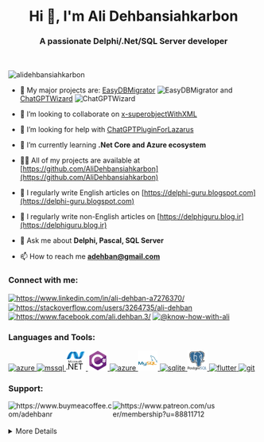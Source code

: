 <h1 align="center">Hi 👋, I'm Ali Dehbansiahkarbon</h1>
<h3 align="center">A passionate Delphi/.Net/SQL Server developer</h3>
<br>

<p><img align="center" src="http://github-profile-summary-cards.vercel.app/api/cards/profile-details?username=AliDehbansiahkarbon&theme=algolia" alt="alidehbansiahkarbon" /></p>

- 🔭 My major projects are: [EasyDBMigrator](https://github.com/AliDehbansiahkarbon/EasyDBMigrator) <img src="https://github-production-user-asset-6210df.s3.amazonaws.com/5601608/257011856-964264bf-ed9e-405f-9047-673ac1428ebc.png" alt="EasyDBMigrator" width="60" height="80"/>
 and    [ChatGPTWizard](https://github.com/AliDehbansiahkarbon/ChatGPTWizard) <img src="https://user-images.githubusercontent.com/5601608/225608017-be60c550-0413-49db-b4b6-3664da20e82f.png" alt="ChatGPTWizard" width="100" height="60"/>

- 👯 I’m looking to collaborate on [x-superobjectWithXML](https://github.com/AliDehbansiahkarbon/x-superobjectWithXML)

- 🤝 I’m looking for help with [ChatGPTPluginForLazarus](https://github.com/AliDehbansiahkarbon/ChatGPTPluginForLazarus)

- 🌱 I’m currently learning **.Net Core and Azure ecosystem**

- 👨‍💻 All of my projects are available at [https://github.com/AliDehbansiahkarbon](https://github.com/AliDehbansiahkarbon)

- 📝 I regularly write English articles on [https://delphi-guru.blogspot.com](https://delphi-guru.blogspot.com)

- 📝 I regularly write non-English articles on [https://delphiguru.blog.ir](https://delphiguru.blog.ir)

- 💬 Ask me about **Delphi, Pascal, SQL Server**

- 📫 How to reach me **adehban@gmail.com**

<h3 align="left">Connect with me:</h3>
<p align="left">
<a href="https://www.linkedin.com/in/ali-dehban-a7276370/" target="blank"><img align="center" src="https://raw.githubusercontent.com/rahuldkjain/github-profile-readme-generator/master/src/images/icons/Social/linked-in-alt.svg" alt="https://www.linkedin.com/in/ali-dehban-a7276370/" height="30" width="40" /></a>
<a href="https://stackoverflow.com/users/3264735/ali-dehban" target="blank"><img align="center" src="https://raw.githubusercontent.com/rahuldkjain/github-profile-readme-generator/master/src/images/icons/Social/stack-overflow.svg" alt="https://stackoverflow.com/users/3264735/ali-dehban" height="30" width="40" /></a>
<a href="https://www.facebook.com/ali.dehban.3/" target="blank"><img align="center" src="https://raw.githubusercontent.com/rahuldkjain/github-profile-readme-generator/master/src/images/icons/Social/facebook.svg" alt="https://www.facebook.com/ali.dehban.3/" height="30" width="40" /></a>
<a href="https://www.youtube.com/@know-how-with-ali" target="blank"><img align="center" src="https://raw.githubusercontent.com/rahuldkjain/github-profile-readme-generator/master/src/images/icons/Social/youtube.svg" alt="@know-how-with-ali" height="30" width="40" /></a>
</p>

<h3 align="left">Languages and Tools:</h3>
<p align="left"> 
<a href="https://www.embarcadero.com/products/delphi" target="_blank" rel="noreferrer"> <img src="https://github.com/AliDehbansiahkarbon/AliDehbansiahkarbon/assets/5601608/59a6c5b6-dfb5-48ae-afb7-e962ae8e4c93" alt="azure" width="40" height="40"/> </a>
<a href="https://www.microsoft.com/en-us/sql-server" target="_blank" rel="noreferrer"> <img src="https://www.svgrepo.com/show/303229/microsoft-sql-server-logo.svg" alt="mssql" width="40" height="40"/> </a> 
<a href="https://dotnet.microsoft.com/" target="_blank" rel="noreferrer"> <img src="https://raw.githubusercontent.com/devicons/devicon/master/icons/dot-net/dot-net-original-wordmark.svg" alt="dotnet" width="40" height="40"/> </a> 
<a href="https://www.w3schools.com/cs/" target="_blank" rel="noreferrer"> <img src="https://raw.githubusercontent.com/devicons/devicon/master/icons/csharp/csharp-original.svg" alt="csharp" width="40" height="40"/> </a> 
<a href="https://azure.microsoft.com/en-in/" target="_blank" rel="noreferrer"> <img src="https://www.vectorlogo.zone/logos/microsoft_azure/microsoft_azure-icon.svg" alt="azure" width="40" height="40"/> </a> 
<a href="https://www.mysql.com/" target="_blank" rel="noreferrer"> <img src="https://raw.githubusercontent.com/devicons/devicon/master/icons/mysql/mysql-original-wordmark.svg" alt="mysql" width="40" height="40"/> </a> 
<a href="https://www.sqlite.org/" target="_blank" rel="noreferrer"> <img src="https://www.vectorlogo.zone/logos/sqlite/sqlite-icon.svg" alt="sqlite" width="40" height="40"/> </a> 
<a href="https://www.postgresql.org" target="_blank" rel="noreferrer"> <img src="https://raw.githubusercontent.com/devicons/devicon/master/icons/postgresql/postgresql-original-wordmark.svg" alt="postgresql" width="40" height="40"/> </a> 
<a href="https://flutter.dev" target="_blank" rel="noreferrer"> <img src="https://www.vectorlogo.zone/logos/flutterio/flutterio-icon.svg" alt="flutter" width="40" height="40"/> </a> 
<a href="https://git-scm.com/" target="_blank" rel="noreferrer"> <img src="https://www.vectorlogo.zone/logos/git-scm/git-scm-icon.svg" alt="git" width="40" height="40"/> </a> 
</p>


<h3 align="left">Support:</h3>
<p><a href="https://www.buymeacoffee.com/adehbanr"> <img align="left" src="https://cdn.buymeacoffee.com/buttons/v2/default-yellow.png" height="50" width="210" alt="https://www.buymeacoffee.com/adehbanr" /></a>
<a href="https://www.patreon.com/user/membership?u=88811712"> <img align="left" src="https://icon-library.com/images/patreon-icon-png/patreon-icon-png-29.jpg" height="50" width="210" alt="https://www.patreon.com/user/membership?u=88811712" /></a>
</p><br><br>
<br>


<details>
  <summary>More Details</summary>

  ## Star History

[![Star History Chart](https://api.star-history.com/svg?repos=AliDehbansiahkarbon/ChatGPTWizard,AliDehbansiahkarbon/ChatGPTPluginForLazarus,AliDehbansiahkarbon/AzureStorageClientLibrary,AliDehbansiahkarbon/FuzzyMatch,AliDehbansiahkarbon/Advance-TaskDialog,AliDehbansiahkarbon/ai-toplist-for-Delphi,AliDehbansiahkarbon/EasyDBMigrator&type=Date)](https://star-history.com/#AliDehbansiahkarbon/ChatGPTWizard&AliDehbansiahkarbon/ChatGPTPluginForLazarus&AliDehbansiahkarbon/AzureStorageClientLibrary&AliDehbansiahkarbon/FuzzyMatch&AliDehbansiahkarbon/Advance-TaskDialog&AliDehbansiahkarbon/ai-toplist-for-Delphi&AliDehbansiahkarbon/EasyDBMigrator&Date)


 ## Statistics
<p align="center">
  <a href="https://github.com/AliDehbansiahkarbon">
    <img src="http://github-profile-summary-cards.vercel.app/api/cards/stats?username=AliDehbansiahkarbon&theme=algolia" />
  </a>
  
  <a href="https://github.com/AliDehbansiahkarbon">
    <img src="http://github-profile-summary-cards.vercel.app/api/cards/productive-time?username=AliDehbansiahkarbon&theme=algolia&utcOffset=8" />
  </a>
  
  <a href="https://github.com/AliDehbansiahkarbon">
    <img src="https://github-readme-streak-stats.herokuapp.com?user=AliDehbansiahkarbon&theme=algolia&hide_border=true&card_width=315" height="210"/>
  </a>
  <a href="https://github.com/AliDehbansiahkarbon">
    <img src="https://github-profile-trophy.vercel.app/?username=alidehbansiahkarbon&theme=algolia&row=2&column=3&hide_border=true" width="340" height="210"/>
  </a>
</p> 
</details>
